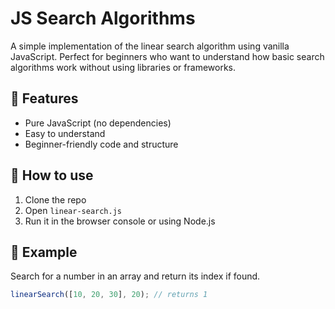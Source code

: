 # JS Search Algorithms

A simple implementation of the linear search algorithm using vanilla JavaScript. Perfect for beginners who want to understand how basic search algorithms work without using libraries or frameworks.

## 📌 Features
- Pure JavaScript (no dependencies)
- Easy to understand
- Beginner-friendly code and structure

## 🚀 How to use
1. Clone the repo
2. Open `linear-search.js`
3. Run it in the browser console or using Node.js

## 📄 Example
Search for a number in an array and return its index if found.

```js
linearSearch([10, 20, 30], 20); // returns 1
